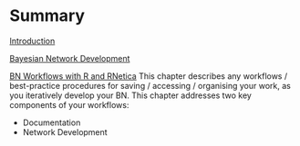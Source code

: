 # Summary

[Introduction](README.md)

[Bayesian Network Development](chapter1.md)

[BN Workflows with R and RNetica](workflows.md)
This chapter describes any workflows / best-practice procedures for saving / accessing / organising your work, as you iteratively develop your BN. This chapter addresses two key components of your workflows:
* Documentation
* Network Development

